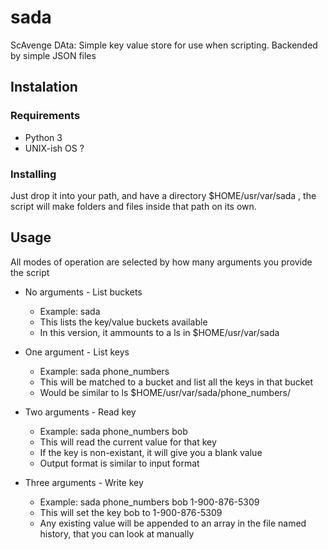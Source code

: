# sada
ScAvenge DAta: Simple key value store for use when scripting.
Backended by simple JSON files

## Instalation

### Requirements
* Python 3
* UNIX-ish OS ?

### Installing
Just drop it into your path, and have a directory $HOME/usr/var/sada , the script will make folders and files inside that path on its own. 

## Usage

All modes of operation are selected by how many arguments you provide the script

* No arguments - List buckets
  * Example: sada
  * This lists the key/value buckets available
  * In this version, it ammounts to a ls in $HOME/usr/var/sada

* One argument - List keys
  * Example: sada phone_numbers
  * This will be matched to a bucket and list all the keys in that bucket
  * Would be similar to ls $HOME/usr/var/sada/phone_numbers/

* Two arguments - Read key
  * Example: sada phone_numbers bob
  * This will read the current value for that key
  * If the key is non-existant, it will give you a blank value
  * Output format is similar to input format

* Three arguments - Write key
  * Example: sada phone_numbers bob 1-900-876-5309
  * This will set the key bob to 1-900-876-5309
  * Any existing value will be appended to an array in the file named history, that you can look at manually
